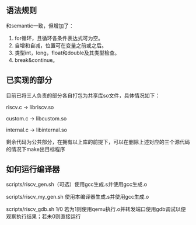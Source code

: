 ## 语法规则

和semantic一致，但增加了：
1. for循环，且循环各条件表达式可为空。
1. 自增和自减，位置可在变量之前或之后。
1. 类型int，long，float和double及其类型检查。
1. break&continue。

## 已实现的部分

目前已将三人负责的部分各自打包为共享库so文件，具体情况如下：

riscv.c -> libriscv.so

custom.c -> libcustom.so

internal.c -> libinternal.so

剩余代码为公共部分，在拥有以上库的前提下，可以在删除上述对应的三个源代码的情况下make出目标程序

## 如何运行编译器

scripts/riscv_gen.sh（可选）使用gcc生成.s并使用gcc生成.o

scripts/riscv_my_gen.sh     使用本编译器生成.s并使用gcc生成.o

scripts/riscv_gdb.sh 1/0    若为1则使用qemu执行.o并转发端口使用gdb调试以便观察执行结果；若未0则直接运行
